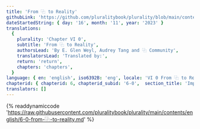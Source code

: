 ```yaml
---
title: 'From ⿻ to Reality'
githubLink: 'https://github.com/pluralitybook/plurality/blob/main/contents/english/6-0-from-⿻-to-reality.md'
dateStartedString: { day: '16', month: '11', year: '2023' }
translations:
  {
    plurality: 'Chapter VI 0',
    subtitle: 'From ⿻ to Reality',
    authorsLead: 'By E. Glen Weyl, Audrey Tang and ⿻ Community',
    translatorsLead: 'Translated by:',
    return: 'return',
    chapters: 'chapters',
  }
language: { en: 'english', iso6392B: 'eng', locale: 'VI 0 From ⿻ to Reality' }
chapterid: { chapterid: 6, chapterid_subid: '6-0',  section_title: 'Impact' }
translators: []
---
```

{% readdynamiccode 'https://raw.githubusercontent.com/pluralitybook/plurality/main/contents/english/6-0-from-⿻-to-reality.md' %}
